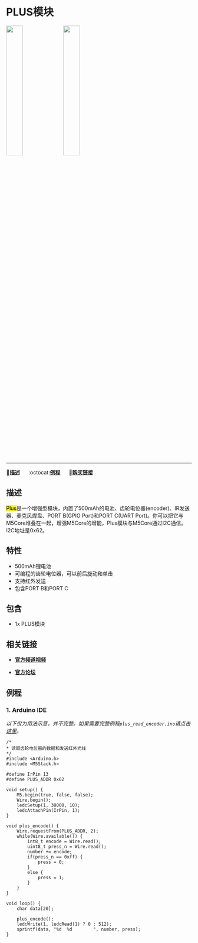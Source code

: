 # PLUS模块

<img src="assets/img/product_pics/module/module_plus_01.png" width="30%" height="30%"> <img src="assets/img/product_pics/module/module_plus_02.png" width="30%" height="30%">

***

:memo:**[描述](#描述)**&nbsp;&nbsp;&nbsp;&nbsp;&nbsp;&nbsp;:octocat:**[例程](#例程)**&nbsp;&nbsp;&nbsp;&nbsp;&nbsp;&nbsp;🛒**[购买链接](https://item.taobao.com/item.htm?spm=a1z10.3-c.w4002-1172588106.11.6e32425el3pHvc&id=579821616764)**

<!-- :memo:**[描述](#描述)**&nbsp;&nbsp;&nbsp;&nbsp;&nbsp;&nbsp;:octocat:**[例程](#原理图)**&nbsp;&nbsp;&nbsp;&nbsp;&nbsp;&nbsp;:electric_plug:**[原理图](#原理图)**&nbsp;&nbsp;&nbsp;&nbsp;&nbsp;&nbsp;🛒**[购买链接](https://item.taobao.com/item.htm?spm=a1z10.3-c.w4002-1172588106.11.6e32425el3pHvc&id=579821616764)** -->

## 描述

<mark>Plus</mark>是一个增强型模块，内置了500mAh的电池、齿轮电位器(encoder)、IR发送器、麦克风焊盘、PORT B(GPIO Port)和PORT C(UART Port)。你可以把它与M5Core堆叠在一起，增强M5Core的增能，Plus模块与M5Core通过I2C通信。I2C地址是0x62。

## 特性

-  500mAh锂电池
-  可编程的齿轮电位器，可以前后旋动和单击
-  支持红外发送
-  包含PORT B和PORT C

## 包含

-  1x PLUS模块

## 相关链接

- **[官方频道视频](https://i.youku.com/i/UNjE1ODA2MzE0OA==?spm=a2hzp.8253869.0.0)**

- **[官方论坛](http://forum.m5stack.com/)**

## 例程

### 1. Arduino IDE

*以下仅为用法示意，并不完整。如果需要完整例程`plus_read_encoder.ino`请点击[这里](https://github.com/m5stack/M5-ProductExampleCodes/tree/master/Module/PLUS/Arduino)。*


```arduino
/*
* 读取齿轮电位器的数据和发送红外光线
*/
#include <Arduino.h>
#include <M5Stack.h>

#define IrPin 13
#define PLUS_ADDR 0x62

void setup() {
    M5.begin(true, false, false);
    Wire.begin();
    ledcSetup(1, 38000, 10);
    ledcAttachPin(IrPin, 1);
}

void plus_encode() {
    Wire.requestFrom(PLUS_ADDR, 2);
    while(Wire.available()) {
        int8_t encode = Wire.read();
        uint8_t press_n = Wire.read();
        number += encode;
        if(press_n == 0xff) {
            press = 0;
        }
        else {
            press = 1;
        }
    }
}

void loop() {
    char data[20];

    plus_encode();
    ledcWrite(1, ledcRead(1) ? 0 : 512);
    sprintf(data, "%d  %d        ", number, press);
}
```

<!-- ## 原理图 -->
